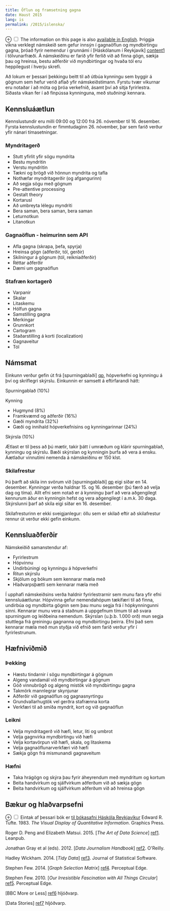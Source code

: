 ```yaml
---
title: Öflun og framsetning gagna
date: Haust 2015
lang: is
permalink: /2015/islenska/
---
```


<label for="mn-english" class="margin-toggle">&#8853;</label>
<input type="checkbox" id="mn-english" class="margin-toggle"/>
<span class="marginnote">The information on this page is also <a href="/">available in English</a>.</span>
Þriggja vikna verklegt námskeið sem gefur innsýn í gagnaöflun og myndbirtingu gagna, þróað fyrir nemendur í grunnámi í [Háskólanum í Reykjavík] [content1] í tölvunarfræði. Á námskeiðinu er farið yfir ferlið við að finna gögn, sækja  þau og hreinsa, bestu aðferðir við myndbirtingar og hvaða tól eru heppilegust í hverju skrefi.

Að lokum er þessari þekkingu beitt til að útbúa kynningu sem byggir á gögnum sem hefur verið aflað yfir námskeiðstímann. Fyrstu tvær vikurnar eru notaðar í að móta og þróa verkefnið, ásamt því að sitja fyrirlestra. Síðasta vikan fer í að fínpússa kynninguna, með stuðningi kennara.

[content1]: http://www.ru.is/


## Kennsluáætlun

Kennslustundir eru milli 09:00 og 12:00 frá 26. nóvember til 16. desember. Fyrsta kennslustundin er fimmtudaginn 26. nóvember, þar sem farið verður yfir nánari tímasetningar.

### Myndritagerð

* Stutt yfirlit yfir sögu myndrita
* Bestu myndritin
* Verstu myndritin
* Tækni og brögð við hönnun myndrita og tafla
* Nothæfar myndritagerðir (og afgangurinn)
* Að segja sögu með gögnum
* Pre-attentive processing
* Gestalt theory
* Kortarusl
* Að umbreyta lélegu myndriti
* Bera saman, bera saman, bera saman
* Leturnotkun
* Litanotkun

### Gagnaöflun - heimurinn sem API

* Afla gagna (skrapa, þefa, spyrja)
* Hreinsa gögn (aðferðir, tól, gerðir)
* Skilningur á gögnum (tól, reikniaðferðir)
* Réttar aðferðir
* Dæmi um gagnaöflun

### Stafræn kortagerð

* Varpanir
* Skalar
* Litaskemu
* Hólfun gagna
* Samstilling gagna
* Merkingar
* Grunnkort
* Cartogram
* Staðarstilling á korti (localization)
* Gagnaveitur
* Tól

## Námsmat

Einkunn verður gefin út frá [spurningablaði] [qp], hópverkefni og kynningu á því og skriflegri skýrslu. Einkunnin er samsett á eftirfarandi hátt:

Spurningablað (10%)

Kynning

  * Hugmynd (8%)
  * Framkvæmd og aðferðir (16%)
  * Gæði myndrita (32%)
  * Gæði og innihald hópverkefnisins og kynningarinnar (24%)

Skýrsla (10%)

Ætlast er til þess að þú mætir, takir þátt í umræðum og klárir spurningablað, kynningu og skýrslu. Bæði skýrslan og kynningin þurfa að vera á ensku. Áætlaður vinnutími nemenda á námskeiðinu er 150 klst.

### Skilafrestur

Þú þarft að skila inn svörum við [spurningablaði] [qp] eigi síðar en 14. desember.
Kynningar verða haldnar 15. og 16. desember (þú færð að velja dag og tíma).
Allt efni sem notað er á kynningu þarf að vera aðgengilegt kennurum áður en kynningin hefst og vera aðgengilegt í a.m.k. 30 daga. Skýrslunni þarf að skila eigi síðar en 16. desember.

Skilafresturinn er ekki sveigjanlegur: öllu sem er skilað eftir að skilafrestur rennur út verður ekki gefin einkunn.

## Kennsluaðferðir

Námskeiðið samanstendur af:

* Fyrirlestrum
* Hópvinnu
* Undirbúningi og kynningu á hópverkefni
* Ritun skýrslu
* Skjölum og bókum sem kennarar mæla með
* Hlaðvarpsþætti sem kennarar mæla með

Í upphafi námskeiðsins verða haldnir fyrirlestrarnir sem munu fara yfir efni kennsluáætlunar. Hópvinna gefur nemendahópum tækifæri til að finna, undirbúa og myndbirta gögnin sem þau munu segja frá í hópkynningunni sinni. Kennarar munu vera á staðnum á uppgefnum tímum til að svara spurningum og leiðbeina nemendum. Skýrslan (u.þ.b. 1.000 orð) mun segja stuttlega frá greiningu gagnanna og myndbirtingu þeirra. Efni það sem kennarar mæla með mun styðja við efnið sem farið verður yfir í fyrirlestrunum.


## Hæfniviðmið

### Þekking

* Hæstu tindarnir í sögu myndbirtingar á gögnum
* Algeng vandamál við myndbirtingar á gögnum
* Góð vinnubrögð og algeng mistök við myndbirtingu gagna
* Takmörk mannlegrar skynjunar
* Aðferðir við gagnaöflun og gagnasnyrtingu
* Grundvallarhugtök vel gerðra stafrænna korta
* Verkfæri til að smíða myndrit, kort og við gagnaöflun

### Leikni

* Velja myndritagerð við hæfi, letur, liti og umbrot
* Velja gagnvirka myndbirtingu við hæfi
* Velja kortavörpun við hæfi, skala, og litaskema
* Velja gagnaöflunarverkfæri við hæfi
* Sækja gögn frá mismunandi gagnaveitum

### Hæfni

* Taka hrágögn og skýra þau fyrir áheyrendum með myndritum og kortum
* Beita handvirkum og sjálfvirkum aðferðum við að sækja gögn
* Beita handvirkum og sjálfvirkum aðferðum við að hreinsa gögn


## Bækur og hlaðvarpsefni

<label for="mn-bookcopy" class="margin-toggle">&#8853;</label>
<input type="checkbox" id="mn-bookcopy" class="margin-toggle"/>
<span class="marginnote">Eintak af þessari bók er <a href="http://leitir.is/primo_library/libweb/action/display.do?fn=search&recIds=ICE01_PRIMO001356766&tabs=locationsTab">til bókasafni Háskóla Reykjavíkur</a></span>
Edward R. Tufte. 1983. *The Visual Display of Quantitative Information*. Graphics Press.

Roger D. Peng and Elizabeth Matsui. 2015. [*The Art of Data Science*] [ref1]. Leanpub.

Jonathan Gray et al (eds). 2012. [*Data Journalism Handbook*] [ref2]. O'Reilly.

Hadley Wickham. 2014. [*Tidy Data*] [ref3]. Journal of Statistical Software.

Stephen Few. 2014. [*Graph Selection Matrix*] [ref4]. Perceptual Edge.

Stephen Few. 2010. [*Our Irresistible Fascination with All Things Circular*] [ref5]. Perceptual Edge.

[BBC More or Less] [ref6] hljóðvarp.

[Data Stories] [ref7] hljóðvarp.


[ref1]: https://leanpub.com/artofdatascience
[ref2]: http://datajournalismhandbook.org/
[ref3]: http://www.jstatsoft.org/article/view/v059i10/v59i10.pdf
[ref4]: https://www.perceptualedge.com/articles/misc/Graph_Selection_Matrix.pdf
[ref5]: http://www.perceptualedge.com/articles/visual_business_intelligence/our_fascination_with_all_things_circular.pdf
[ref6]: http://www.bbc.co.uk/programmes/p02nrss1
[ref7]: http://datastori.es/

[qp]: /2015/question-paper.pdf
